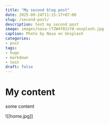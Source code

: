 ```yaml
---
title: "My second blog post"
date: 2025-09-24T11:15:17+07:00
slug: /second-post/
description: test my second post
image: images/nasa-rTZW4f02zY8-unsplash.jpg
caption: Photo by Nasa on Unsplash
categories:
- post
tags:
- hugo
- markdown
- test
draft: false
---
```

# My content
some content



![[home.jpg]]